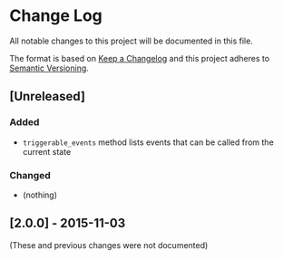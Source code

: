 # Change Log
All notable changes to this project will be documented in this file.

The format is based on [Keep a Changelog](http://keepachangelog.com/) 
and this project adheres to [Semantic Versioning](http://semver.org/).

## [Unreleased]
### Added
- `triggerable_events` method lists events that can be called from the current state

### Changed
- (nothing)

## [2.0.0] - 2015-11-03

(These and previous changes were not documented)
